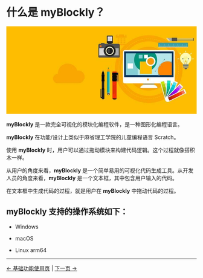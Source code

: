 # 什么是 myBlockly？

![](../../../resources/5-BasicApplication/5.2/5.2.1/img/myblockly/myblockly界面.jpg)

**myBlockly** 是一款完全可视化的模块化编程软件，是一种图形化编程语言。

**myBlockly** 在功能/设计上类似于麻省理工学院的儿童编程语言 Scratch。

使用 **myBlockly** 时，用户可以通过拖动模块来构建代码逻辑。这个过程就像搭积木一样。

从用户的角度来看，**myBlockly** 是一个简单易用的可视化代码生成工具。从开发人员的角度来看，**myBlockly** 是一个文本框，其中包含用户输入的代码。

在文本框中生成代码的过程，就是用户在 **myBlockly** 中拖动代码的过程。

## myBlockly 支持的操作系统如下：

- Windows

- macOS

- Linux arm64

---

[← 基础功能使用页](../../README.md#52-应用用途) | [下一页 →](./1-myBlocklyFirstUse.md)
